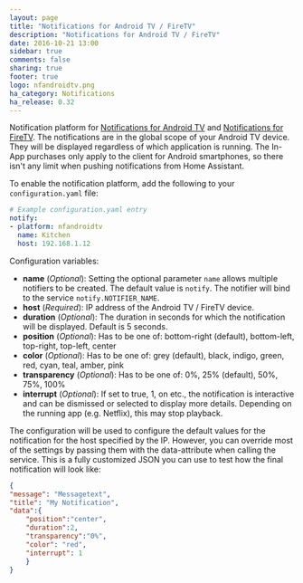 ```yaml
---
layout: page
title: "Notifications for Android TV / FireTV"
description: "Notifications for Android TV / FireTV"
date: 2016-10-21 13:00
sidebar: true
comments: false
sharing: true
footer: true
logo: nfandroidtv.png
ha_category: Notifications
ha_release: 0.32
---
```



Notification platform for [Notifications for Android TV](https://play.google.com/store/apps/details?id=de.cyberdream.androidtv.notifications.google&hl=de) and [Notifications for FireTV](https://play.google.com/store/apps/details?id=de.cyberdream.firenotifications.google).
The notifications are in the global scope of your Android TV device. They will be displayed regardless of which application is running.
The In-App purchases only apply to the client for Android smartphones, so there isn't any limit when pushing notifications from Home Assistant.

To enable the notification platform, add the following to your `configuration.yaml` file:

```yaml
# Example configuration.yaml entry
notify:
- platform: nfandroidtv
  name: Kitchen
  host: 192.168.1.12
```

Configuration variables:

- **name** (*Optional*): Setting the optional parameter `name` allows multiple notifiers to be created. The default value is `notify`. The notifier will bind to the service `notify.NOTIFIER_NAME`.
- **host** (*Required*): IP address of the Android TV / FireTV device.
- **duration** (*Optional*): The duration in seconds for which the notification will be displayed. Default is 5 seconds.
- **position** (*Optional*): Has to be one of: bottom-right (default), bottom-left, top-right, top-left, center
- **color** (*Optional*): Has to be one of: grey (default), black, indigo, green, red, cyan, teal, amber, pink
- **transparency** (*Optional*): Has to be one of: 0%, 25% (default), 50%, 75%, 100%
- **interrupt** (*Optional*): If set to true, 1, on etc., the notification is interactive and can be dismissed or selected to display more details. Depending on the running app (e.g. Netflix), this may stop playback.

The configuration will be used to configure the default values for the notification for the host specified by the IP. However, you can override most of the settings by passing them with the data-attribute when calling the service.
This is a fully customized JSON you can use to test how the final notification will look like:

```json
{
"message": "Messagetext",
"title": "My Notification",
"data":{
    "position":"center",
    "duration":2,
    "transparency":"0%",
    "color": "red",
    "interrupt": 1
    }
}
```
